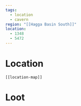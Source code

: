 ```yaml
---
tags:
  - location
  - cavern
region: "[[Hagga Basin South]]"
location:
  - 1348
  - 5472
---
```

# Location
```meta-bind-embed
[[location-map]]
```
# Loot
